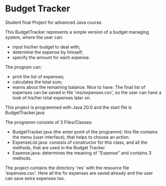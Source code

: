 # Budget Tracker

Student final Project for advanced Java course. 

This BudgetTracker represents a simple version of a budget managing system, where the user can: 
- input his/her budget to deal with;
- determine the expense by himself;
- specify the amount for each expense.
  
The program can:
- print the list of expenses;
- calculates the total sum;
- warns about the remaining balance. 
Nice to have: 
The final list of expenses can be saved in file 'res/expenses.csv', so the user can have a look of his/her total expenses later on. 

This project is programmed with Java 20.0 and the start file is BudgetTracker.java

The programm consists of 3 Files/Classes:
- BudgetTracker.java (the enter point of the programm): this file contains the menu (user interface), that helps to choose an action.
- ExpenseList.java: consists of constructor for this class, and all the methods, that are used in the Budget Tracker
- Expense.java: determines the meaning of "Expense" and contains 3 methods. 

The project contains the directory 'res' with the resource file 'expenses.csv'. 
Here all the fix expenses are saved already and the user can save extra expenses too.

